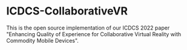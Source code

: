 # ICDCS-CollaborativeVR
This is the open source implementation of our ICDCS 2022 paper "Enhancing Quality of Experience for Collaborative Virtual Reality with Commodity Mobile Devices". 
